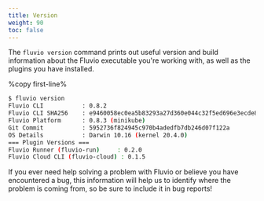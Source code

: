 ```yaml
---
title: Version
weight: 90
toc: false
---
```


The `fluvio version` command prints out useful version and build information about
the Fluvio executable you're working with, as well as the plugins you have installed.

%copy first-line%
```bash
$ fluvio version
Fluvio CLI           : 0.8.2
Fluvio CLI SHA256    : e9460058ec0ea5b83293a27d360e044c32f5ed696e3ecde83d91308bb0c8ccee
Fluvio Platform      : 0.8.3 (minikube)
Git Commit           : 5952736f824945c970b4adedfb7db246d07f122a
OS Details           : Darwin 10.16 (kernel 20.4.0)
=== Plugin Versions ===
Fluvio Runner (fluvio-run)     : 0.2.0
Fluvio Cloud CLI (fluvio-cloud) : 0.1.5
```

If you ever need help solving a problem with Fluvio or believe you have encountered
a bug, this information will help us to identify where the problem is coming from,
so be sure to include it in bug reports!
